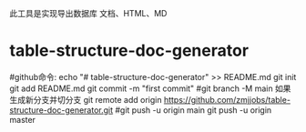 此工具是实现导出数据库 文档、HTML、MD
# table-structure-doc-generator

#github命令:
echo "# table-structure-doc-generator" >> README.md
git init
git add README.md
git commit -m "first commit"
#git branch -M main  如果生成新分支并切分支
git remote add origin https://github.com/zmjjobs/table-structure-doc-generator.git
#git push -u origin main
git push -u origin master

